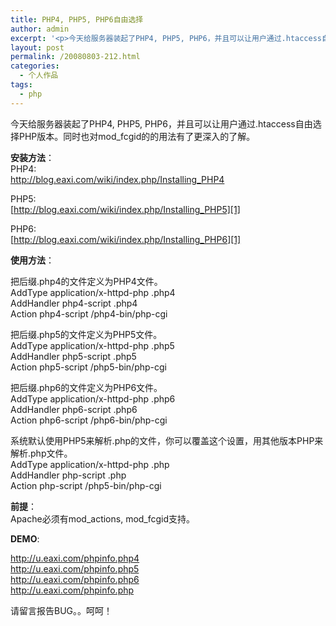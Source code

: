 ```yaml
---
title: PHP4, PHP5, PHP6自由选择
author: admin
excerpt: '<p>今天给服务器装起了PHP4, PHP5, PHP6，并且可以让用户通过.htaccess自由选择PHP版本。同时也对mod_fcgid的的用法有了更深入的了解。</p>'
layout: post
permalink: /20080803-212.html
categories:
  - 个人作品
tags:
  - php
---
```

今天给服务器装起了PHP4, PHP5, PHP6，并且可以让用户通过.htaccess自由选择PHP版本。同时也对mod_fcgid的的用法有了更深入的了解。

**安装方法**：  
PHP4:   
<http://blog.eaxi.com/wiki/index.php/Installing_PHP4>

PHP5:  
[http://blog.eaxi.com/wiki/index.php/Installing_PHP5][1]

PHP6:  
[http://blog.eaxi.com/wiki/index.php/Installing_PHP6][1]

**使用方法**：

把后缀.php4的文件定义为PHP4文件。  
AddType application/x-httpd-php .php4  
AddHandler php4-script .php4  
Action php4-script /php4-bin/php-cgi

把后缀.php5的文件定义为PHP5文件。  
AddType application/x-httpd-php .php5  
AddHandler php5-script .php5  
Action php5-script /php5-bin/php-cgi

把后缀.php6的文件定义为PHP6文件。  
AddType application/x-httpd-php .php6  
AddHandler php6-script .php6  
Action php6-script /php6-bin/php-cgi

系统默认使用PHP5来解析.php的文件，你可以覆盖这个设置，用其他版本PHP来解析.php文件。  
AddType application/x-httpd-php .php  
AddHandler php-script .php  
Action php-script /php5-bin/php-cgi

**前提**：  
Apache必须有mod\_actions, mod\_fcgid支持。

**DEMO**:

<http://u.eaxi.com/phpinfo.php4>  
<http://u.eaxi.com/phpinfo.php5>  
<http://u.eaxi.com/phpinfo.php6>  
<http://u.eaxi.com/phpinfo.php>

请留言报告BUG。。呵呵！

 [1]: http://blog.eaxi.com/wiki/index.php/Installing_PHP4